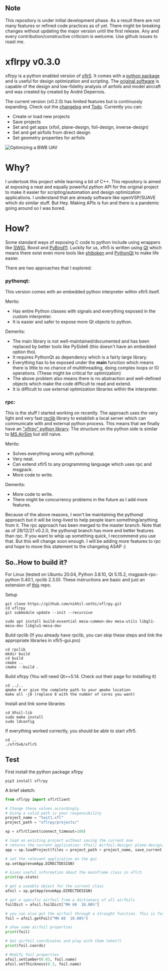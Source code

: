 ## Note
This repository is under initial development phase. As a result there are not many features or refined code practices as of yet. There might be breaking changes without updating the major version until the first release. Any and every contribution/constructive criticism is welcome. Use github issues to roast me.

# xflrpy v0.3.0
xflrpy is a python enabled version of [xflr5](http://www.xflr5.tech/xflr5.htm). It comes with a [python package](https://pypi.org/project/xflrpy/) and is useful for design optimization and scripting. The [original software](https://sourceforge.net/projects/xflr5/) is capable of the design and low-fidelity analysis of airfoils and model aircraft and was created by created by André Deperrois.

The current version (v0.2.0) has limited features but is continuosly expanding. Check out the [changelog](https://github.com/nikhil-sethi/xflrpy/blob/master/CHANGELOG.md) and [Todo](https://github.com/nikhil-sethi/xflrpy/blob/master/TODO.md). Currently you can:
- Create or load new projects
- Save projects
- Set and get apps (xfoil, plane-design, foil-design, inverse-design)
- Set and get airfoils from direct design
- Set geometry properties for airfoils

![Optimizing a BWB UAV](https://github.com/nikhil-sethi/xflrpy/blob/pythonqt/xflrpy.gif)

# Why?
I undertook this project while learning a bit of C++. This repository is aimed at exposing a neat
and equally powerful python API for the original project to make it easier for scripting/automation 
and design optimization applications. I understand that are already  software like
openVSP/SUAVE which do similar stuff. But Hey. Making APIs is fun and there is a pandemic going around so I was bored.

# How?
Some standard ways of exposing C code to python include using wrappers like [SWIG](https://github.com/swig/swig), 
Boost and [PyBind11](https://github.com/pybind/pybind11). Luckily for us, xflr5 is written using [Qt](https://www.qt.io/) 
which means there exist even more tools like [shiboken](https://github.com/pyside/Shiboken)
and [PythonQt](https://github.com/MeVisLab/pythonqt) to make life easier. 

There are two approaches that I explored: 
### pythonqt:
This version comes with an embedded python interpreter within xflr5 itself. 

Merits:
- Has entire Python classes with signals and everything exposed in the custom interpreter. 
- It is easier and safer to expose more Qt objects to python.

Demerits:
- The main library is not well-maintained/documented and has been replaced by better tools like PySide6 (this doesn't have an embedded option tho).
- It requires PythonQt as dependency which is a fairly large library.
- Everything has to be exposed under the __main__ function which means there is little to no chance of multithreading, doing complex loops or IO operations. (These might be critical for optimization)
- The above problem also means there is no abstraction and well-defined objects which make the code difficult to read and extend.
- It is difficult to use external optimization libraries within the interpreter.

### rpc:
This is the stuff I started working on recently. The approach uses the very light and very fast [rpclib](https://github.com/rpclib/rpclib) library to establish a local server which can communicate with and external python process. This means that we finally have an ["xflrpy" python library](https://pypi.org/project/xflrpy/). The structure on the python side is similar to [MS AirSim](https://github.com/microsoft/AirSim) but still naive. 

Merits:
- Solves everything wrong with pythonqt.
- Very neat.
- Can extend xflr5 to any programming language which uses rpc and msgpack.
- More code to write.

Demerits:
- More code to write.
- There might be concurrency problems in the future as I add more features.


Because of the above reasons, I won't be maintaining the pythonqt approach but it will be long-lived to help people learn something/anything from it. The rpc approach has been merged to the master branch.
Note that as of 28/12/21 v0.2.0, the pythonqt branch has more and better features than rpc. If you want to whip up something quick, I reccommend you use that. But this will change soon enough. I will be adding more features to rpc and hope to move this statement to the changelog ASAP :) 

## So..How to build it?
For Linux (tested on Ubuntu 20.04, Python 3.8.10, Qt 5.15.2, msgpack-rpc-python 0.40.1, rpclib 2.3.0):
These instructions are basic and just an extension of [this](https://github.com/polmes/xflr5-ubuntu) repo.

Setup
```
git clone https://github.com/nikhil-sethi/xflrpy.git 
cd xflrpy
git submodule update --init --recursive

sudo apt install build-essential mesa-common-dev mesa-utils libgl1-mesa-dev libglu1-mesa-dev
```
Build rpclib (If you already have rpclib, you can skip these steps and link the appropriate libraries in xflr5-gui.pro)
```
cd rpclib
mkdir build
cd build
cmake ..
cmake --build .
```

Build xflrpy 
(You will need Qt>=5.14. Check out their page for installing it)
```
cd ../..
qmake # or give the complete path to your qmake location
make all -j8 (replace 8 with the number of cores you want) 
```

Install and link some libraries
```
cd XFoil-lib
sudo make install
sudo ldconfig
```

If everything worked correctly, you should be able to start xflr5.
```
cd ..
./xfr5v6/xflr5
```

## Test
First install the python package xflrpy

```
pip3 install xflrpy
```

A brief sketch:
```python
from xflrpy import xflrClient

# Change these values accordingly
# Using a valid path is your responsibility
project_name = "test1.xfl"
project_path = "xflrpy/projects/"

xp = xflrClient(connect_timeout=100)

# load an existing project without saving the current one
# returns the current application: Xfoil/ Airfoil-design/ plane-design/ inverse-design 
app = xp.loadProject(files = project_path + project_name, save_current = False)

# set the relevant application on the gui
xp.setApp(enumApp.DIRECTDESIGN)

# Gives useful information about the mainframe class in xflr5
print(xp.state)

# get a useable object for the current class
afoil = xp.getApp(enumApp.DIRECTDESIGN)

# get a specific airfoil from a dictionary of all airfoils
foilDict = afoil.foilDict["MH 60  10.08%"] 

# you can also get the airfoil through a straight function. This is faster
foil = afoil.getFoil("MH 60  10.08%")

# show some airfoil properties
print(foil) 

# Get airfoil coordinates and play with them (what?)
print(foil.coords)

# Modify foil properties
afoil.setCamber(0.03, foil.name)
afoil.setThickness(0.3, foil.name)

```

